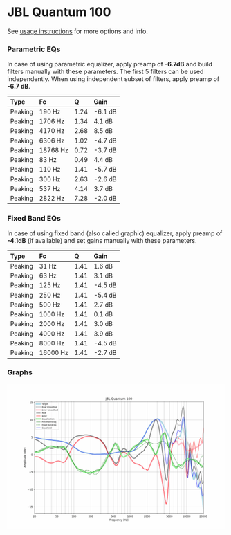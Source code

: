 # JBL Quantum 100
See [usage instructions](https://github.com/jaakkopasanen/AutoEq#usage) for more options and info.

### Parametric EQs
In case of using parametric equalizer, apply preamp of **-6.7dB** and build filters manually
with these parameters. The first 5 filters can be used independently.
When using independent subset of filters, apply preamp of **-6.7 dB**.

| Type    | Fc       |    Q | Gain    |
|:--------|:---------|:-----|:--------|
| Peaking | 190 Hz   | 1.24 | -6.1 dB |
| Peaking | 1706 Hz  | 1.34 | 4.1 dB  |
| Peaking | 4170 Hz  | 2.68 | 8.5 dB  |
| Peaking | 6306 Hz  | 1.02 | -4.7 dB |
| Peaking | 18768 Hz | 0.72 | -3.7 dB |
| Peaking | 83 Hz    | 0.49 | 4.4 dB  |
| Peaking | 110 Hz   | 1.41 | -5.7 dB |
| Peaking | 300 Hz   | 2.63 | -2.6 dB |
| Peaking | 537 Hz   | 4.14 | 3.7 dB  |
| Peaking | 2822 Hz  | 7.28 | -2.0 dB |

### Fixed Band EQs
In case of using fixed band (also called graphic) equalizer, apply preamp of **-4.1dB**
(if available) and set gains manually with these parameters.

| Type    | Fc       |    Q | Gain    |
|:--------|:---------|:-----|:--------|
| Peaking | 31 Hz    | 1.41 | 1.6 dB  |
| Peaking | 63 Hz    | 1.41 | 3.1 dB  |
| Peaking | 125 Hz   | 1.41 | -4.5 dB |
| Peaking | 250 Hz   | 1.41 | -5.4 dB |
| Peaking | 500 Hz   | 1.41 | 2.7 dB  |
| Peaking | 1000 Hz  | 1.41 | 0.1 dB  |
| Peaking | 2000 Hz  | 1.41 | 3.0 dB  |
| Peaking | 4000 Hz  | 1.41 | 3.9 dB  |
| Peaking | 8000 Hz  | 1.41 | -4.5 dB |
| Peaking | 16000 Hz | 1.41 | -2.7 dB |

### Graphs
![](./JBL%20Quantum%20100.png)